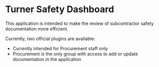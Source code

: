 # Turner Safety Dashboard

This application is intended to make the review of subcontractor safety documentation more efficient.

Currently, two official plugins are available:

- Currently intended for Procurement staff only
- Procurement is the only group with access to add or update documentation in the application
